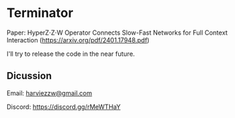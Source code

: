 # Terminator

Paper: 
HyperZ⋅Z⋅W Operator Connects Slow-Fast Networks for Full Context Interaction (https://arxiv.org/pdf/2401.17948.pdf)

I'll try to release the code in the near future.

## Dicussion

Email: harviezzw@gmail.com

Discord: https://discord.gg/rMeWTHaY
